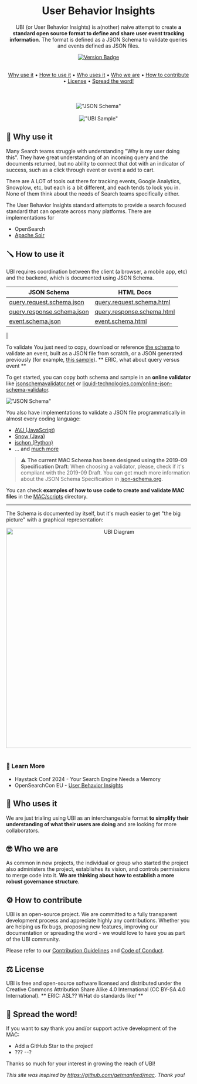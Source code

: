 <div align="center">

# User Behavior Insights

UBI (or User Behavior Insights) is a(nother) naive attempt to create **a standard open source format to define and share user event tracking information**. The format is defined as a JSON Schema to validate queries and events defined as JSON files.
 
 <a href='https://github.com/o19s/ubi/releases'>
  <img src='https://img.shields.io/github/v/release/o19s/ubi?color=%23FDD835&label=version&style=for-the-badge&logo=JSON' alt="Version Badge">
</a>
<br />
<br />
 
[Why use it](#-why-use-it) •
[How to use it](#-how-to-use-it) •
[Who uses it](#-who-uses-it) •
[Who we are](#-who-we-are) •
[How to contribute](#%EF%B8%8F-how-to-contribute) •
[License](#%EF%B8%8F-license) •
[Spread the word!](#-spread-the-word)  
<br />
<br />
<br />
!["JSON Schema"](https://github.com/o19s/ubi/blob/master/assets/readme/schema_screen_capture.png?raw=true "JSON Schema")
<br />
 <br />
!["UBI Sample"](https://github.com/o19s/ubi/blob/master/assets/readme/MAC_sample.gif?raw=true "MAC Sample")
  
</div>  

## 🥘 Why use it

Many Search teams struggle with understanding "Why is my user doing this".  They have great understanding of an incoming query and the documents returned, but no ability to connect that dot with an indicator of success, such as a click through event or event a add to cart.

There are A LOT of tools out there for tracking events, Google Analytics, Snowplow, etc, but each is a bit different, and each tends to lock you in.  None of them think about the needs of Search teams specifically either.

The User Behavior Insights standard attempts to provide a search focused standard that can operate across many platforms.  There are implementations for
 * OpenSearch
 * [Apache Solr](https://github.com/apache/solr/pull/2452)


## 🪛 How to use it

 
UBI requires coordination between the client (a browser, a mobile app, etc) and the backend, which is documented using JSON Schema.  

| JSON Schema | HTML Docs |
| --- | --- |
 [query.request.schema.json](https://o19s.github.io/ubi/schema/query.request.schema.json) | [query.request.schema.html](https://o19s.github.io/ubi/docs/html/query.request.schema.html) |
| [query.response.schema.json](https://o19s.github.io/ubi/schema/query.response.schema.json) | [query.response.schema.html](https://o19s.github.io/ubi/docs/html/query.response.schema.html) |
| [event.schema.json](https://o19s.github.io/ubi/schema/event.schema.json) | [event.schema.html](https://o19s.github.io/ubi/docs/html/event.schema.html) |
|


To validate 
You just need to copy, download or reference [the schema](https://github.com/o19s/ubi/blob/master/schema/schema.json) to validate an event, built as a JSON file from scratch, or a JSON generated previously (for example, [this sample](https://github.com/o19s/ubi/blob/master/samples/default_sample_ES.json)).  ** ERIC, what about query versus event **

To get started, you can copy both schema and sample in an **online validator** like [jsonschemavalidator.net](https://www.jsonschemavalidator.net/) or [liquid-technologies.com/online-json-schema-validator](https://www.liquid-technologies.com/online-json-schema-validator).

!["JSON Schema"](https://github.com/o19s/ubi/blob/master/assets/readme/MAC_online_validator_example.png?raw=true "JSON Schema")

You also have implementations to validate a JSON file programmatically in almost every coding language:

* [AVJ (JavaScript)](https://ajv.js.org/)
* [Snow (Java)](https://github.com/ssilverman/snowy-json)
* [jschon (Python)](https://jschon.readthedocs.io/en/latest/)
* ... and [much more](https://json-schema.org/implementations.html)

> :warning: **The current MAC Schema has been designed using the 2019-09 Specification Draft**: When choosing a validator, please, check if it's compliant with the 2019-09 Draft. You can get much more information about the JSON Schema Specification in [json-schema.org](https://json-schema.org/).

You can check **examples of how to use code to create and validate MAC files** in the [MAC/scripts](https://github.com/getmanfred/mac/tree/master/scripts) directory.

---

The Schema is documented by itself, but it's much easier to get "the big picture" with a graphical representation:

<div align="center">
  <img src='https://github.com/o19s/ubi/blob/main/assets/readme/UBI_diagram.png?raw=true' width='600px' alt="UBI Diagram">
 </div>
<br />

### 🏫 Learn More

* Haystack Conf 2024 - Your Search Engine Needs a Memory
* OpenSearchCon EU - [User Behavior Insights](https://www.youtube.com/watch?v=dH7SPHKpxo0&list=PLzgr9zSpws14zCETcKtCBwcOuTGMccpV9&index=32)

## 🎨 Who uses it

We are just trialing using UBI as an interchangeable format **to simplify their understanding of what their users are doing** and are looking for more collaborators.


## 🤓 Who we are

As common in new projects, the individual or group who started the project also administers the project, establishes its vision, and controls permissions to merge code into it. **We are thinking about how to establish a more robust governance structure**.

## ⚙️ How to contribute

UBI is an open-source project. We are committed to a fully transparent development process and appreciate highly any contributions. Whether you are helping us fix bugs, proposing new features, improving our documentation or spreading the word - we would love to have you as part of the UBI community.

Please refer to our [Contribution Guidelines](https://github.com/o19s/ubi/blob/master/CONTRIBUTING.md) and [Code of Conduct](https://github.com/o19s/ubi/blob/master/code_of_conduct.md).

## ⚖️ License

UBI is free and open-source software licensed and distributed under the Creative Commons Attribution Share Alike 4.0 International (CC BY-SA 4.0 International). ** ERIC: ASL?? WHat do standards like/  **

## 🌟 Spread the word!

If you want to say thank you and/or support active development of the MAC:

- Add a GitHub Star to the project!
- ???
--?


Thanks so much for your interest in growing the reach of UBI!

_This site was inspired by https://github.com/getmanfred/mac.  Thank you!_
